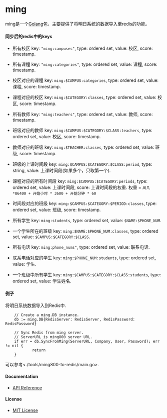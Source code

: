 # ming

ming是一个[Golang](https://golang.org)包，主要提供了将明日系统的数据导入至redis的功能。

#### 同步后的redis中的keys
* 所有校区
  key: `"ming:campuses"`, type: ordered set, value: 校区, score: timestamp.

* 所有课程
  key: `"ming:categories"`, type: ordered set, value: 课程, score: timestamp.

* 校区对应的课程
  key: `ming:$CAMPUS:categories`, type: ordered set, value: 课程, score: timestamp.

* 课程对应的校区
  key: `ming:$CATEGORY:classes`, type: ordered set, value: 校区, score: timestamp.

* 所有教师
  key: `"ming:teachers"`, type: ordered set, value: 教师, score: timestamp.

* 班级对应的教师
  key: `ming:$CAMPUS:$CATEGORY:$CLASS:teachers`, type: ordered set, value: 校区, score: timestamp.

* 教师对应的班级
  key: `ming:$TEACHER:classes`, type: ordered set, value: 班级, score: timestamp.

* 班级的上课时间段
  key: `ming:$CAMPUS:$CATEGORY:$CLASS:period`, type: string, value: 上课时间段(如果多个，只取第一个).

* 课程对应的所有时间段
  key: `ming:$CAMPUS:$CATEGORY:periods`, type: ordered set, value: 上课时间段, score: 上课时间段的权重.
  权重 = `周几*86400 + 开始小时 * 3600 + 开始分钟 * 60`

* 时间段对应的班级
  key: `ming:$CAMPUS:$CATEGORY:$PERIOD:classes`, type: ordered set, value: 班级, score: timestamp.

* 所有学生
  key: `ming:students`, type: ordered set, value: `$NAME:$PHONE_NUM`.

* 一个学生所在的班级
  key: `ming:$NAME:$PHONE_NUM:classes`, type: ordered set, value: `$CAMPUS:$CATEGORY:$CLASS`.

* 所有电话
  key: `ming:phone_nums"`, type: ordered set, value: 联系电话.

* 联系电话对应的学生
  key: `ming:$PHONE_NUM:students`, type: ordered set, value: 学生.

* 一个班级中所有学生
  key: `ming:$CAMPUS:$CATEGORY:$CLASS:students`, type: ordered set, value: 学生姓名.

#### 例子

将明日系统数据导入到Redis中.

        // Create a ming.DB instance.
        db := ming.DB{RedisServer: RedisServer, RedisPassword: RedisPassword}

        // Sync Redis from ming server.
        // ServerURL is ming800 server URL.
        if err = db.SyncFromMing(ServerURL, Company, User, Password); err != nil {
                return
        } 

可以参考<./tools/ming800-to-redis/main.go>.

#### Documentation
* [API Reference](https://godoc.org/github.com/shchnmz/ming)

#### License
* [MIT License](LICENSE)
